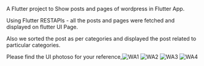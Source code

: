 A Flutter project to Show posts and pages of wordpress in Flutter App.

Using Flutter RESTAPIs - all the posts and pages were fetched and displayed on flutter UI Page.

Also we sorted the post as per categories and displayed the post related to particular categories.

Please find the UI photoso for your reference,![WA1](https://github.com/sagar816/wordpress_flutter/assets/78189906/28947404-4cc2-44df-ab39-d2c4122d3b04)
![WA2](https://github.com/sagar816/wordpress_flutter/assets/78189906/e9884bb7-20a2-4741-b6a7-de96202644dc)
![WA3](https://github.com/sagar816/wordpress_flutter/assets/78189906/8d3804df-224c-42b6-9208-d45574a2c73a)
![WA4](https://github.com/sagar816/wordpress_flutter/assets/78189906/22ecc0c7-867f-4462-acfd-733766ed90b8)


